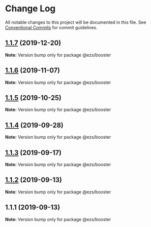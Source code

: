 # Change Log

All notable changes to this project will be documented in this file.
See [Conventional Commits](https://conventionalcommits.org) for commit guidelines.

## [1.1.7](https://github.com/Inist-CNRS/ezs/compare/@ezs/booster@1.1.6...@ezs/booster@1.1.7) (2019-12-20)

**Note:** Version bump only for package @ezs/booster





## [1.1.6](https://github.com/Inist-CNRS/ezs/compare/@ezs/booster@1.1.5...@ezs/booster@1.1.6) (2019-11-07)

**Note:** Version bump only for package @ezs/booster





## [1.1.5](https://github.com/Inist-CNRS/ezs/compare/@ezs/booster@1.1.4...@ezs/booster@1.1.5) (2019-10-25)

**Note:** Version bump only for package @ezs/booster





## [1.1.4](https://github.com/Inist-CNRS/ezs/compare/@ezs/booster@1.1.3...@ezs/booster@1.1.4) (2019-09-28)

**Note:** Version bump only for package @ezs/booster





## [1.1.3](https://github.com/Inist-CNRS/ezs/compare/@ezs/booster@1.1.2...@ezs/booster@1.1.3) (2019-09-17)

**Note:** Version bump only for package @ezs/booster





## [1.1.2](https://github.com/Inist-CNRS/ezs/compare/@ezs/booster@1.1.1...@ezs/booster@1.1.2) (2019-09-13)

**Note:** Version bump only for package @ezs/booster





## 1.1.1 (2019-09-13)

**Note:** Version bump only for package @ezs/booster
